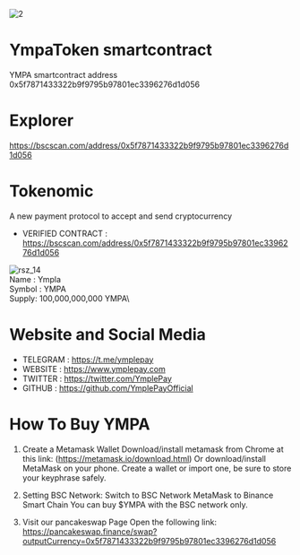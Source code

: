 
![2](https://avatars.githubusercontent.com/u/94490581?s=200&v=4)

# YmpaToken smartcontract
YMPA smartcontract address 0x5f7871433322b9f9795b97801ec3396276d1d056

# Explorer
https://bscscan.com/address/0x5f7871433322b9f9795b97801ec3396276d1d056

# Tokenomic
A new payment protocol to accept and send cryptocurrency

* VERIFIED CONTRACT : https://bscscan.com/address/0x5f7871433322b9f9795b97801ec3396276d1d056

![rsz_14](https://avatars.githubusercontent.com/u/94490581?s=200&v=4)\
Name : Ympla\
Symbol : YMPA\
Supply: 100,000,000,000 YMPA\


# Website and Social Media
* TELEGRAM : https://t.me/ymplepay
* WEBSITE : https://www.ymplepay.com
* TWITTER :  https://twitter.com/YmplePay
* GITHUB : https://github.com/YmplePayOfficial


# How To Buy YMPA
1. Create a Metamask Wallet
Download/install metamask from Chrome at this link: (https://metamask.io/download.html) Or download/install MetaMask on your phone. Create a wallet or import one, be sure to store your keyphrase safely.

2. Setting BSC Network:
Switch to BSC Network MetaMask to Binance Smart Chain You can buy $YMPA with the BSC network only.

3. Visit our pancakeswap Page
Open the following link: https://pancakeswap.finance/swap?outputCurrency=0x5f7871433322b9f9795b97801ec3396276d1d056


